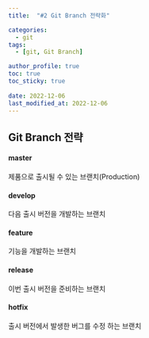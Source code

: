 ```yaml
---
title:  "#2 Git Branch 전략화"

categories:
  - git
tags:
  - [git, Git Branch]

author_profile: true
toc: true
toc_sticky: true
 
date: 2022-12-06
last_modified_at: 2022-12-06
---
```



## Git Branch 전략
 
#### master

제품으로 출시될 수 있는 브랜치(Production)
 
#### develop

다음 출시 버전을 개발하는 브랜치

#### feature

기능을 개발하는 브랜치
 
#### release

이번 출시 버전을 준비하는 브랜치
 
#### hotfix
 
출시 버전에서 발생한 버그를 수정 하는 브랜치
 